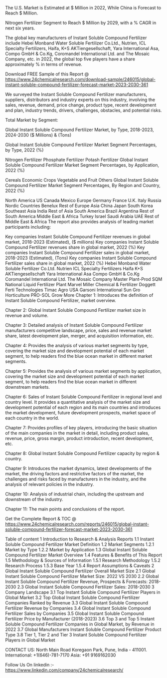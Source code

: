 The U.S. Market is Estimated at $ Million in 2022, While China is Forecast to Reach $ Million.

Nitrogen Fertilizer Segment to Reach $ Million by 2029, with a % CAGR in next six years.

The global key manufacturers of Instant Soluble Compound Fertilizer include Hebei Monband Water Soluble Fertilizer Co.Ltd., Nutrien, ICL Specialty Fertilizers, Haifa, K+S AKTiengesellschaft, Yara International Asa, Compo GmbH & Co.Kg, Coromandel International Ltd. and The Mosaic Company, etc. in 2022, the global top five players have a share approximately % in terms of revenue.

Download FREE Sample of this Report @ https://www.24chemicalresearch.com/download-sample/246015/global-instant-soluble-compound-fertilizer-forecast-market-2023-2030-361

We surveyed the Instant Soluble Compound Fertilizer manufacturers, suppliers, distributors and industry experts on this industry, involving the sales, revenue, demand, price change, product type, recent development and plan, industry trends, drivers, challenges, obstacles, and potential risks.

Total Market by Segment:

Global Instant Soluble Compound Fertilizer Market, by Type, 2018-2023, 2024-2030 ($ Millions) & (Tons)

Global Instant Soluble Compound Fertilizer Market Segment Percentages, by Type, 2022 (%)

Nitrogen Fertilizer
Phosphate Fertilizer
Potash Fertilizer
Global Instant Soluble Compound Fertilizer Market Segment Percentages, by Application, 2022 (%)

Cereals
Economic Crops
Vegetable and Fruit
Others
Global Instant Soluble Compound Fertilizer Market Segment Percentages, By Region and Country, 2022 (%)

North America
US
Canada
Mexico
Europe
Germany
France
U.K.
Italy
Russia
Nordic Countries
Benelux
Rest of Europe
Asia
China
Japan
South Korea
Southeast Asia
India
Rest of Asia
South America
Brazil
Argentina
Rest of South America
Middle East & Africa
Turkey
Israel
Saudi Arabia
UAE
Rest of Middle East & Africa
The report also provides analysis of leading market participants including:

Key companies Instant Soluble Compound Fertilizer revenues in global market, 2018-2023 (Estimated), ($ millions)
Key companies Instant Soluble Compound Fertilizer revenues share in global market, 2022 (%)
Key companies Instant Soluble Compound Fertilizer sales in global market, 2018-2023 (Estimated), (Tons)
Key companies Instant Soluble Compound Fertilizer sales share in global market, 2022 (%)
Hebei Monband Water Soluble Fertilizer Co.Ltd.
Nutrien
ICL Specialty Fertilizers
Haifa
K+S AKTiengesellschaft
Yara International Asa
Compo GmbH & Co.Kg
Coromandel International Ltd.
The Mosaic Company
Master Plant-Prod
SQM
National Liquid Fertilizer
Plant Marvel
Miller Chemical & Fertilizer
Doggett
Ferti Technologies
Timac Agro USA
Garsoni International
Sun Gro Horticulture
PRO-SOL
Grow More
Chapter 1: Introduces the definition of Instant Soluble Compound Fertilizer, market overview.

Chapter 2: Global Instant Soluble Compound Fertilizer market size in revenue and volume.

Chapter 3: Detailed analysis of Instant Soluble Compound Fertilizer manufacturers competitive landscape, price, sales and revenue market share, latest development plan, merger, and acquisition information, etc.

Chapter 4: Provides the analysis of various market segments by type, covering the market size and development potential of each market segment, to help readers find the blue ocean market in different market segments.

Chapter 5: Provides the analysis of various market segments by application, covering the market size and development potential of each market segment, to help readers find the blue ocean market in different downstream markets.

Chapter 6: Sales of Instant Soluble Compound Fertilizer in regional level and country level. It provides a quantitative analysis of the market size and development potential of each region and its main countries and introduces the market development, future development prospects, market space of each country in the world.

Chapter 7: Provides profiles of key players, introducing the basic situation of the main companies in the market in detail, including product sales, revenue, price, gross margin, product introduction, recent development, etc.

Chapter 8: Global Instant Soluble Compound Fertilizer capacity by region & country.

Chapter 9: Introduces the market dynamics, latest developments of the market, the driving factors and restrictive factors of the market, the challenges and risks faced by manufacturers in the industry, and the analysis of relevant policies in the industry.

Chapter 10: Analysis of industrial chain, including the upstream and downstream of the industry.

Chapter 11: The main points and conclusions of the report.

Get the Complete Report & TOC @ https://www.24chemicalresearch.com/reports/246015/global-instant-soluble-compound-fertilizer-forecast-market-2023-2030-361

Table of content
1 Introduction to Research & Analysis Reports
1.1 Instant Soluble Compound Fertilizer Market Definition
1.2 Market Segments
1.2.1 Market by Type
1.2.2 Market by Application
1.3 Global Instant Soluble Compound Fertilizer Market Overview
1.4 Features & Benefits of This Report
1.5 Methodology & Sources of Information
1.5.1 Research Methodology
1.5.2 Research Process
1.5.3 Base Year
1.5.4 Report Assumptions & Caveats
2 Global Instant Soluble Compound Fertilizer Overall Market Size
2.1 Global Instant Soluble Compound Fertilizer Market Size: 2022 VS 2030
2.2 Global Instant Soluble Compound Fertilizer Revenue, Prospects & Forecasts: 2018-2030
2.3 Global Instant Soluble Compound Fertilizer Sales: 2018-2030
3 Company Landscape
3.1 Top Instant Soluble Compound Fertilizer Players in Global Market
3.2 Top Global Instant Soluble Compound Fertilizer Companies Ranked by Revenue
3.3 Global Instant Soluble Compound Fertilizer Revenue by Companies
3.4 Global Instant Soluble Compound Fertilizer Sales by Companies
3.5 Global Instant Soluble Compound Fertilizer Price by Manufacturer (2018-2023)
3.6 Top 3 and Top 5 Instant Soluble Compound Fertilizer Companies in Global Market, by Revenue in 2022
3.7 Global Manufacturers Instant Soluble Compound Fertilizer Product Type
3.8 Tier 1, Tier 2 and Tier 3 Instant Soluble Compound Fertilizer Players in Global Market

CONTACT US:
North Main Road Koregaon Park, Pune, India - 411001.
International: +1(646)-781-7170
Asia: +91 9169162030

Follow Us On linkedin :- https://www.linkedin.com/company/24chemicalresearch/
